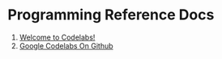 # Programming Reference Docs

1. <a href = "https://codelabs.developers.google.com/">Welcome to Codelabs!</a>
2. <a href = "https://github.com/googlecodelabs">Google Codelabs On Github</a>
